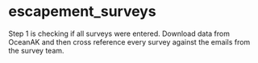 # escapement_surveys

Step 1 is checking if all surveys were entered. Download data from OceanAK and then cross reference every survey against the emails from the survey team. 